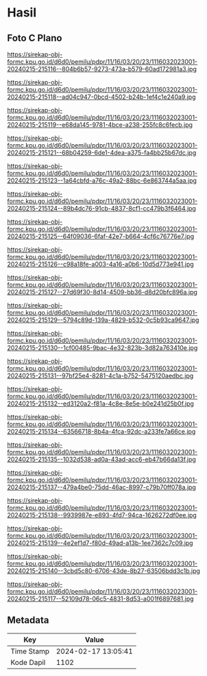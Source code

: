 # Hasil

## Foto C Plano

https://sirekap-obj-formc.kpu.go.id/d6d0/pemilu/pdpr/11/16/03/20/23/1116032023001-20240215-215116--804b6b57-9273-473a-b579-60ad172981a3.jpg

https://sirekap-obj-formc.kpu.go.id/d6d0/pemilu/pdpr/11/16/03/20/23/1116032023001-20240215-215118--ad04c947-0bcd-4502-b24b-1ef4c1e240a9.jpg

https://sirekap-obj-formc.kpu.go.id/d6d0/pemilu/pdpr/11/16/03/20/23/1116032023001-20240215-215119--e68da145-9781-4bce-a238-255fc8c6fecb.jpg

https://sirekap-obj-formc.kpu.go.id/d6d0/pemilu/pdpr/11/16/03/20/23/1116032023001-20240215-215121--68b04259-6de1-4dea-a375-fa4bb25b67dc.jpg

https://sirekap-obj-formc.kpu.go.id/d6d0/pemilu/pdpr/11/16/03/20/23/1116032023001-20240215-215123--1a64cbfd-a76c-49a2-88bc-6e863744a5aa.jpg

https://sirekap-obj-formc.kpu.go.id/d6d0/pemilu/pdpr/11/16/03/20/23/1116032023001-20240215-215124--89b4dc76-91cb-4837-8cf1-cc479b3f6464.jpg

https://sirekap-obj-formc.kpu.go.id/d6d0/pemilu/pdpr/11/16/03/20/23/1116032023001-20240215-215125--64f09036-6faf-42e7-b664-4cf6c76776e7.jpg

https://sirekap-obj-formc.kpu.go.id/d6d0/pemilu/pdpr/11/16/03/20/23/1116032023001-20240215-215126--c98a18fe-a003-4a16-a0b6-10d5d773e941.jpg

https://sirekap-obj-formc.kpu.go.id/d6d0/pemilu/pdpr/11/16/03/20/23/1116032023001-20240215-215127--27d69f30-8d14-4509-bb36-d8d20bfc896a.jpg

https://sirekap-obj-formc.kpu.go.id/d6d0/pemilu/pdpr/11/16/03/20/23/1116032023001-20240215-215129--5794c89d-139a-4829-b532-0c5b93ca9647.jpg

https://sirekap-obj-formc.kpu.go.id/d6d0/pemilu/pdpr/11/16/03/20/23/1116032023001-20240215-215130--1cf00485-9bac-4e32-823b-3d82a763410e.jpg

https://sirekap-obj-formc.kpu.go.id/d6d0/pemilu/pdpr/11/16/03/20/23/1116032023001-20240215-215131--97bf25e4-8281-4c1a-b752-5475120aedbc.jpg

https://sirekap-obj-formc.kpu.go.id/d6d0/pemilu/pdpr/11/16/03/20/23/1116032023001-20240215-215132--ed3120a2-f81a-4c8e-8e5e-b0e241d25b0f.jpg

https://sirekap-obj-formc.kpu.go.id/d6d0/pemilu/pdpr/11/16/03/20/23/1116032023001-20240215-215134--63566718-8b4a-4fca-92dc-a233fe7a66ce.jpg

https://sirekap-obj-formc.kpu.go.id/d6d0/pemilu/pdpr/11/16/03/20/23/1116032023001-20240215-215135--1032d538-ad0a-43ad-acc6-eb47b66da13f.jpg

https://sirekap-obj-formc.kpu.go.id/d6d0/pemilu/pdpr/11/16/03/20/23/1116032023001-20240215-215137--479a4be0-75dd-46ac-8997-c79b70ff078a.jpg

https://sirekap-obj-formc.kpu.go.id/d6d0/pemilu/pdpr/11/16/03/20/23/1116032023001-20240215-215138--9939987e-e893-4fd7-94ca-1626272df0ee.jpg

https://sirekap-obj-formc.kpu.go.id/d6d0/pemilu/pdpr/11/16/03/20/23/1116032023001-20240215-215139--4e2ef1d7-f80d-49ad-a13b-1ee7362c7c09.jpg

https://sirekap-obj-formc.kpu.go.id/d6d0/pemilu/pdpr/11/16/03/20/23/1116032023001-20240215-215140--3cbd5c80-6706-43de-8b27-63506bdd3c1b.jpg

https://sirekap-obj-formc.kpu.go.id/d6d0/pemilu/pdpr/11/16/03/20/23/1116032023001-20240215-215117--52109d78-06c5-4831-8d53-a001f6897681.jpg


## Metadata

| Key        | Value               |
| ---------- | ------------------- |
| Time Stamp | 2024-02-17 13:05:41 |
| Kode Dapil | 1102                |



